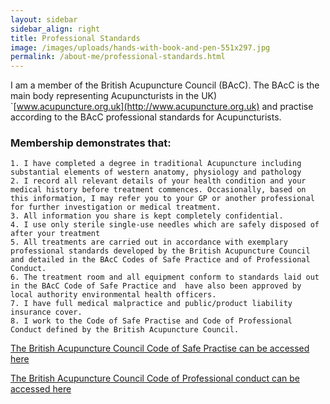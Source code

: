 ```yaml
---
layout: sidebar
sidebar_align: right
title: Professional Standards
image: /images/uploads/hands-with-book-and-pen-551x297.jpg
permalink: /about-me/professional-standards.html
---
```


I am a member of the British Acupuncture Council (BAcC). The BAcC is the main body representing Acupuncturists in the UK) `[www.acupuncture.org.uk](http://www.acupuncture.org.uk) and practise according to the BAcC professional standards for Acupuncturists.

### Membership demonstrates that:
    1. I have completed a degree in traditional Acupuncture including substantial elements of western anatomy, physiology and pathology
    2. I record all relevant details of your health condition and your medical history before treatment commences. Occasionally, based on this information, I may refer you to your GP or another professional for further investigation or medical treatment.
    3. All information you share is kept completely confidential. 
    4. I use only sterile single-use needles which are safely disposed of after your treatment
    5. All treatments are carried out in accordance with exemplary professional standards developed by the British Acupuncture Council and detailed in the BAcC Codes of Safe Practice and of Professional Conduct.
    6. The treatment room and all equipment conform to standards laid out in the BAcC Code of Safe Practice and  have also been approved by local authority environmental health officers.
    7. I have full medical malpractice and public/product liability insurance cover.
    8. I work to the Code of Safe Practise and Code of Professional Conduct defined by the British Acupuncture Council.


[The British Acupuncture Council Code of Safe Practise can be accessed here](https://www.acupuncture.org.uk/public-content/effective-practice/82-bacc-professional-codes.html)

[The British Acupuncture Council Code of Professional conduct can be accessed here](https://www.acupuncture.org.uk/public-content/effective-practice/82-bacc-professional-codes.html)

